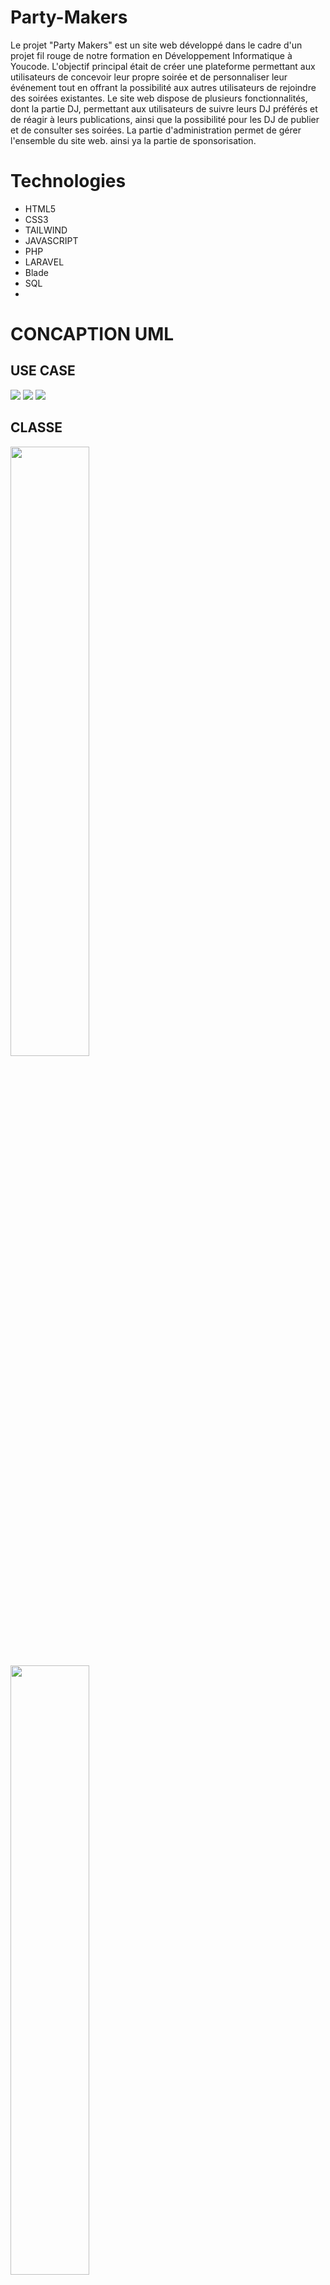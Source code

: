 # Party-Makers
   Le projet "Party Makers" est un site web développé dans le cadre d'un projet fil rouge de notre formation en Développement Informatique à Youcode.    L'objectif principal était de créer une plateforme permettant aux utilisateurs de concevoir leur propre soirée et de personnaliser leur événement tout en offrant la possibilité aux autres utilisateurs de rejoindre des soirées existantes.
  Le site web dispose de plusieurs fonctionnalités, dont la partie DJ, permettant aux utilisateurs de suivre leurs DJ préférés et de réagir à leurs publications, ainsi que la possibilité pour les DJ de publier et de consulter ses soirées. 
  La partie d'administration permet de gérer l'ensemble du site web.
ainsi ya la partie de sponsorisation.

# Technologies
* HTML5
* CSS3
* TAILWIND
* JAVASCRIPT
* PHP
* LARAVEL
* Blade
* SQL
* 
# CONCAPTION UML
## USE CASE
![](https://github.com/fadwa2022/IMAGEMP/blob/main/images/Capture%20d%E2%80%99%C3%A9cran%202023-02-20%20101824.png)
![](https://github.com/fadwa2022/IMAGEMP/blob/main/images/uml%20.png)
![](https://github.com/fadwa2022/IMAGEMP/blob/main/images/Capture%20d%E2%80%99%C3%A9cran%202023-02-20%20101802.png)
##  CLASSE
<p aligne="center">
<img  aligne="center" width="50%" src="https://github.com/fadwa2022/IMAGEMP/blob/main/images/classe.png">
 <img  aligne="center" width="50%" src="https://github.com/fadwa2022/IMAGEMP/blob/main/images/c2.png">
</p>
## SEQUENCE
<p aligne="center">
<img  aligne="center" width="50%" src="https://github.com/fadwa2022/IMAGEMP/blob/main/images/AS.png">
<img  aligne="center" width="50%" src="https://github.com/fadwa2022/IMAGEMP/blob/main/images/cs.png">
  <img  aligne="center" width="50%" src="https://github.com/fadwa2022/IMAGEMP/blob/main/images/ds.png">
  <img  aligne="center" width="50%" src="https://github.com/fadwa2022/IMAGEMP/blob/main/images/ss.png">
</p>

# MAQUETTE
[MAQUETTE](https://www.figma.com/file/Qn7YG2ZYPyLCZGjjInaMux/Untitled?node-id=0%3A1&t=22izu5xqoiFHGJr7-1)
<p aligne="center">
<img  aligne="center" src="https://github.com/fadwa2022/IMAGEMP/blob/main/images/Capture%20d%E2%80%99%C3%A9cran%202023-02-20%20144441.png">
</p>
